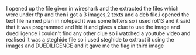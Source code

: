 I opened up the file given in wireshark and the extracted the files which were under tftp and then i got a 3 images,2 texts and a deb file.i opened the text file named plan 
in notepad it was some letters so i used rot13 and it said that it was programmed and hid it and gives a clue to use the image and duediligence i couldn't find any other 
clue so i watched a youtube video and realised it was a steghide file so i used steghide to extract it using the images and DUEDILIGENCE and it gave me the flag in third image
